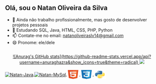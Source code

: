 ## Olá, sou o Natan Oliveira da Silva

- 🔭 Ainda não trabalho profissionalmente, mas gosto de desenvolver projetos pessoais
- 🌱 Estudando SQL, Java, HTML, CSS, PHP, Python
- 📫 Contate-me no email: natanoliveiraslv14@gmail.com 
- 😄 Pronome: ele/dele
##
<div align="center">
  <a href="https://github.com/NatanOliveiraslv">
  ![Anurag's GitHub stats](https://github-readme-stats.vercel.app/api?username=anuraghazra&show_icons=true&theme=radical)
  <img height="180em" src="https://github-readme-stats.vercel.app/api/top-langs/?username=NatanOliveiraslv&layout=compact&langs_count=7&theme=dark"/>
</div>

<div style="display: inline_block"><br>
  <img align="center" alt="Natan-Java" height="30" width="40" src="https://cdn.jsdelivr.net/gh/devicons/devicon/icons/java/java-original.svg">
  <img align="center" alt="Natan-MySql" height="30" width="40" src="https://cdn.jsdelivr.net/gh/devicons/devicon/icons/mysql/mysql-original.svg">
  <img align="center" alt="Natan-HTML" height="30" width="40" src="https://raw.githubusercontent.com/devicons/devicon/master/icons/html5/html5-original.svg">
  <img align="center" alt="Rafa-CSS" height="30" width="40" src="https://raw.githubusercontent.com/devicons/devicon/master/icons/css3/css3-original.svg">
  <img align="center" alt="Rafa-Python" height="30" width="40" src="https://raw.githubusercontent.com/devicons/devicon/master/icons/python/python-original.svg">
</div>
